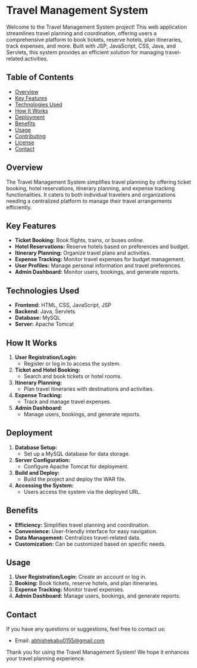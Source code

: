 # Travel Management System

Welcome to the Travel Management System project! This web application streamlines travel planning and coordination, offering users a comprehensive platform to book tickets, reserve hotels, plan itineraries, track expenses, and more. Built with JSP, JavaScript, CSS, Java, and Servlets, this system provides an efficient solution for managing travel-related activities.

## Table of Contents

- [Overview](#overview)
- [Key Features](#key-features)
- [Technologies Used](#technologies-used)
- [How It Works](#how-it-works)
- [Deployment](#deployment)
- [Benefits](#benefits)
- [Usage](#usage)
- [Contributing](#contributing)
- [License](#license)
- [Contact](#contact)

## Overview

The Travel Management System simplifies travel planning by offering ticket booking, hotel reservations, itinerary planning, and expense tracking functionalities. It caters to both individual travelers and organizations needing a centralized platform to manage their travel arrangements efficiently.

## Key Features

- **Ticket Booking:** Book flights, trains, or buses online.
- **Hotel Reservations:** Reserve hotels based on preferences and budget.
- **Itinerary Planning:** Organize travel plans and activities.
- **Expense Tracking:** Monitor travel expenses for budget management.
- **User Profiles:** Manage personal information and travel preferences.
- **Admin Dashboard:** Monitor users, bookings, and generate reports.

## Technologies Used

- **Frontend:** HTML, CSS, JavaScript, JSP
- **Backend:** Java, Servlets
- **Database:** MySQL
- **Server:** Apache Tomcat

## How It Works

1. **User Registration/Login:**
   - Register or log in to access the system.
2. **Ticket and Hotel Booking:**
   - Search and book tickets or hotel rooms.
3. **Itinerary Planning:**
   - Plan travel itineraries with destinations and activities.
4. **Expense Tracking:**
   - Track and manage travel expenses.
5. **Admin Dashboard:**
   - Manage users, bookings, and generate reports.

## Deployment

1. **Database Setup:**
   - Set up a MySQL database for data storage.
2. **Server Configuration:**
   - Configure Apache Tomcat for deployment.
3. **Build and Deploy:**
   - Build the project and deploy the WAR file.
4. **Accessing the System:**
   - Users access the system via the deployed URL.

## Benefits

- **Efficiency:** Simplifies travel planning and coordination.
- **Convenience:** User-friendly interface for easy navigation.
- **Data Management:** Centralizes travel-related data.
- **Customization:** Can be customized based on specific needs.

## Usage

1. **User Registration/Login:** Create an account or log in.
2. **Booking:** Book tickets, reserve hotels, and plan itineraries.
3. **Expense Tracking:** Monitor travel expenses.
4. **Admin Dashboard:** Manage users, bookings, and generate reports.

## Contact

If you have any questions or suggestions, feel free to contact us:
- Email: abhishekabu0155@gmail.com


Thank you for using the Travel Management System! We hope it enhances your travel planning experience.
